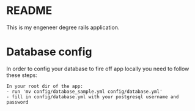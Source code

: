 # README

This is my engeneer degree rails application.

# Database config

In order to config your database to fire off app locally you need to follow these steps:

    In your root dir of the app:
    - run 'mv config/database_sample.yml config/database.yml'
    - fill in config/database.yml with your postgresql username and password